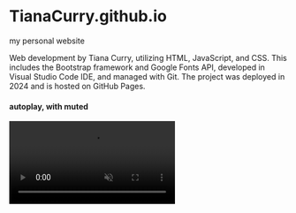 # TianaCurry.github.io
 my personal website

 Web development by Tiana Curry, utilizing HTML, JavaScript, and CSS. This includes the Bootstrap framework and Google Fonts API, developed in Visual Studio Code IDE, and managed with Git. The project was deployed in 2024 and is hosted on GitHub Pages.

<h4>autoplay, with muted</h4>
<video autoplay muted loop>
  <source src="chrome-clip.mp4" type="video/mp4">
  <p>Your browser does not support the video element.</p>
</video>
